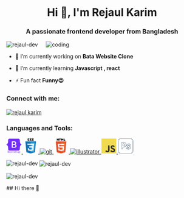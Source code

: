 <h1 align="center">Hi 👋, I'm Rejaul Karim</h1>
<h3 align="center">A passionate frontend developer from Bangladesh</h3>

<img align="right" alt="coding" width="400" src="https://www.graphicpear.com/wp-content/uploads/2016/11/galshir-1.gif">

<p align="left"> <img src="https://komarev.com/ghpvc/?username=rejaul-dev&label=Profile%20views&color=0e75b6&style=flat" alt="rejaul-dev" /> </p>

- 🔭 I’m currently working on **Bata Website Clone**

- 🌱 I’m currently learning **Javascript , react**

- ⚡ Fun fact **Funny😉**

<h3 align="left">Connect with me:</h3>
<p align="left">
<a href="https://linkedin.com/in/rejaul karim" target="blank"><img align="center" src="https://raw.githubusercontent.com/rahuldkjain/github-profile-readme-generator/master/src/images/icons/Social/linked-in-alt.svg" alt="rejaul karim" height="30" width="40" /></a>
</p>

<h3 align="left">Languages and Tools:</h3>
<p align="left"> <a href="https://getbootstrap.com" target="_blank" rel="noreferrer"> <img src="https://raw.githubusercontent.com/devicons/devicon/master/icons/bootstrap/bootstrap-plain-wordmark.svg" alt="bootstrap" width="40" height="40"/> </a> <a href="https://www.w3schools.com/css/" target="_blank" rel="noreferrer"> <img src="https://raw.githubusercontent.com/devicons/devicon/master/icons/css3/css3-original-wordmark.svg" alt="css3" width="40" height="40"/> </a> <a href="https://git-scm.com/" target="_blank" rel="noreferrer"> <img src="https://www.vectorlogo.zone/logos/git-scm/git-scm-icon.svg" alt="git" width="40" height="40"/> </a> <a href="https://www.w3.org/html/" target="_blank" rel="noreferrer"> <img src="https://raw.githubusercontent.com/devicons/devicon/master/icons/html5/html5-original-wordmark.svg" alt="html5" width="40" height="40"/> </a> <a href="https://www.adobe.com/in/products/illustrator.html" target="_blank" rel="noreferrer"> <img src="https://www.vectorlogo.zone/logos/adobe_illustrator/adobe_illustrator-icon.svg" alt="illustrator" width="40" height="40"/> </a> <a href="https://developer.mozilla.org/en-US/docs/Web/JavaScript" target="_blank" rel="noreferrer"> <img src="https://raw.githubusercontent.com/devicons/devicon/master/icons/javascript/javascript-original.svg" alt="javascript" width="40" height="40"/> </a> <a href="https://www.photoshop.com/en" target="_blank" rel="noreferrer"> <img src="https://raw.githubusercontent.com/devicons/devicon/master/icons/photoshop/photoshop-line.svg" alt="photoshop" width="40" height="40"/> </a> </p>

<p><img align="left" src="https://github-readme-stats.vercel.app/api/top-langs?username=rejaul-dev&show_icons=true&locale=en&layout=compact" alt="rejaul-dev" /></p>

<p>&nbsp;<img align="center" src="https://github-readme-stats.vercel.app/api?username=rejaul-dev&show_icons=true&locale=en" alt="rejaul-dev" /></p>

<p><img align="center" src="https://github-readme-streak-stats.herokuapp.com/?user=rejaul-dev&" alt="rejaul-dev" /></p>
## Hi there 👋

<!--
**Rejaul-Dev/Rejaul-Dev** is a ✨ _special_ ✨ repository because its `README.md` (this file) appears on your GitHub profile.

Here are some ideas to get you started:

- 🔭 I’m currently working on ...
- 🌱 I’m currently learning ...
- 👯 I’m looking to collaborate on ...
- 🤔 I’m looking for help with ...
- 💬 Ask me about ...
- 📫 How to reach me: ...
- 😄 Pronouns: ...
- ⚡ Fun fact: ...
-->
